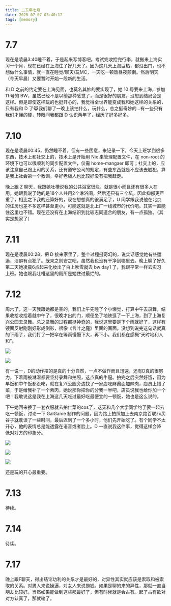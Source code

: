 ```yaml
---
title: 二五年七月
date: 2025-07-07 03:40:17
tags: [memory]
---
```


# 7.7

现在是凌晨3:40睡不着，于是起来写博客吧。考试完收拾完行李，就搬来上海实习一个月，现在已经在上海住了好几天了。因为这几天上海巨热，都没出门，也不想做什么事情，就一直在睡觉/聊天/玩MC，一天吃一顿饭昼夜颠倒。然后明天（今天早晨）又要暂时开始一段新的生活。

和 D 之前的约定要在上海见面，也莫名其妙的要实现了，她 10 号要来上海，参加 11 号的 BW，虽然已经不是以前那种感觉了，而是很好的朋友，没想到结局会是这样。但是即使这样玩的也挺开心的，我觉得全世界能变成我和她这样的关系的，只有我和 D 了😹我们聊了一晚上该拍什么，玩什么，总之挺奇妙的...有一些只有我们才懂的梗，转眼间我都跟 D 认识两年了，经历了好多好多。

# 7.10

现在是凌晨00:45，仍然睡不着，但有一些困意，来记录一下。今天上班学到很多东西，技术上和社交上的，技术上是开始用 Nix 来管理配置文件，在 non-root 的环境下也可以很顺利的同步配置文件，仅需 home-mangaer 即可；社交上的，应该注意自己跟上司的关系，还有遵守公司的规定，有些东西就是不应该去触犯，算是我上社会第一个教训，幸好老板人也比较好没有把我赶走。

晚上跟 Z 聊天，我跟她吐槽说我的公共浴室很烂，就是很小而且还有很多人在用，她跟我说了她的是18个人共用2个淋浴间，然后还只有三个坑，因此抑郁更严重了，相比之下我的还算好的，现在想想真的很满足了，U 同学跟我说他在北京的住房也差不多这样甚至更小。可能这就是北上广一线城市的代价吧。其实一直能住这里也不错。现在还没有在上海结识到比较志同道合的朋友，有一点孤独。（其实是想家了）

# 7.11

现在是凌晨00:28，把 D 接来家里了，整个过程挺奇幻的，说实话感觉她有些邋遢，洁癖有点犯了。既来之则安之吧，虽然我也没有干净到哪里去。晚上聊了好久第二天她凌晨6点起来化妆出了白上吹雪就去 bw day1 了，我跟平常一样去实习上班。她也跟我吐槽这里的厕所是她住过最烂的。

# 7.12

周六了，这一天我跟她都是空的，我们上午先睡了个小懒觉，打算中午去录舞，结果收拾收拾着就中午了，很晚才出的门，顺便坐了地铁逛了一下上海，到了上海复兴公园去录舞。总之录舞的过程都挺神奇的，我说这里要是下个雨就好了，这样有镜面反射刚刚好形成倒影，很像《言叶之庭》里面的画面。没想到说完这句话就真的下雨了，我们打了一把伞在等雨慢慢下大，再下小。我们都在感概“天时地利人和”。

![](https://s2.loli.net/2025/07/16/2RTSC9UhOLYHrGb.jpg)

![](https://s2.loli.net/2025/07/16/R7rUgaPmM5e6cTv.jpg)

有一说一，D的动作摆的是真的十分自然，一点不做作而且迅速，还有D真的很努力，下着雨被淋湿都要坚持录舞和拍照，这点真的牛逼。拍完之后突然好饿，因为早饭和中午饭都没吃，就在复兴公园旁边找了一家店吃麻酱面加辣肉，店员上错了菜，于是给我补了一个素肉，她说那你把你的分我一半吧，店员说我也给你加一个吧！我敢说这是我在上海这几天吃过最好吃最便宜的一顿饭，她也是这么说的。

下午她回来换了一套衣服就去拍仁菜的cos了，这天和几个大学同学约了要一起去吃一顿饭，讨论一下 GalGame 制作的问题，因为路上拍照加上去南京路百联zx买谷子就耽误了一些时间，最后迟到了一个多小时，他们先开始吃了。有个同学不太开心，他的表情总是能透露在语音或者脸上。D 一直说我这件事，觉得这样会降低对对方的印象分。

![](https://s2.loli.net/2025/07/17/opzYB7N6fdubl8I.jpg)

![](https://s2.loli.net/2025/07/17/LExM3YvTdzRpFNg.jpg)

![](https://s2.loli.net/2025/07/17/CaQYVoMeEK5UjWm.jpg)

还是玩的开心最重要。

# 7.13

待续。

# 7.14

待续。

# 7.17

晚上跟F聊天，得出结论功利的关系才是最好的，对异性其实就应该是索取和被索取的关系。对男人来说操逼，对女人来说捞钱。如果是聊的来的异性，那就一直当朋友比较好。当然如果能做到这些那最好了，但有时候就是会占有。起了占有欲对对方认真了，那就输了。
